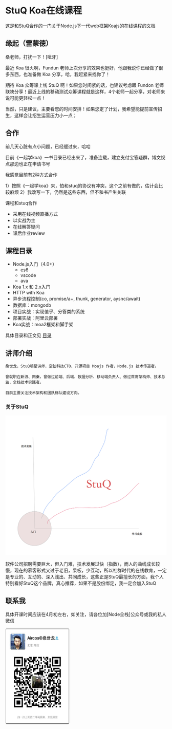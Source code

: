 # StuQ Koa在线课程

这是和StuQ合作的一门关于Node.js下一代web框架Koajs的在线课程的文档

## 缘起（雷蒙德）

桑老师，打扰一下！[呲牙]

最近 Koa 很火啊，Fundun 老师上次分享的效果也挺好，他跟我说你已经做了很多东西，也准备做 Koa 分享，哈，我赶紧来找你了！

期待 Koa 众筹课上线 StuQ 啊！如果您时间紧的话，也建议考虑跟 Fundon 老师联袂分享！最近上线的移动测试众筹课程就是这样，4个老师一起分享，对老师来说可能更轻松一点！

当然，只是建议，主要看您的时间安排！如果您定了计划，我希望能提前宣传招生，这样会让招生运营压力小一点；

## 合作

前几天心脏有点小问题，已经缓过来，哈哈

目前《一起学koa》一书目录已经出来了，准备连载，建立支付宝答疑群，博文视点那边也正在申请书号

我感觉目前有2种方式合作

1）按照《一起学koa》来，怕和stuq的协议有冲突，这个之前有做的，估计会比较麻烦
2）我改写一下，仍然是这些东西，但不和书产生关联

课程和stuq合作

- 采用在线视频直播方式
- 以实战为主
- 在线解答疑问
- 课后作业review

## 课程目录

- Node.js入门（4.0+）
  - es6
  - vscode
  - ava
- Koa 1.x 和 2.x入门
- HTTP with Koa
- 异步流程控制(co, promise/a+, thunk, generator, aysnc/await)
- 数据库：mongodb
- 项目实战：实现值乎、分答类的系统
- 部署实战：阿里云部署
- Koa实战：moa2框架和脚手架


具体目录和正文见 [目录](SUMMARY.md)

## 讲师介绍

```
桑世龙，StuQ明星讲师，空弦科技CTO，开源项目 Moajs 作者，Node.js 技术传道者。

曾就职在新浪、网秦，曾做过前端、后端、数据分析、移动端负责人、做过首席架构师、技术总监，全栈技术实践者。

目前主要关注技术架构和团队梯队建设方向。
```

### 关于StuQ

![](img/1.png)

软件公司招聘需要巨大，但入门难，技术发展过快（指数），而人的曲线成长较慢，现在的慕客形式又过于老旧，呆板，少互动，所以社群时代的在线教育，一定是专业的、互动的、深入浅出、共同成长，这些正是StuQ最擅长的方面，我个人特别看好StuQ这个品牌，真心推荐，如果不是股份绑定，我一定会加入StuQ


## 联系我

具体开课时间应该在4月初左右，如关注，请各位加[Node全栈]公众号或我的私人微信

<img src='./1.pic.jpg' width='200px' height='300px' />

